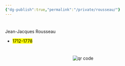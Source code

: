 ```yaml
---
{"dg-publish":true,"permalink":"/private/rousseau/"}
---
```


#

Jean-Jacques Rousseau

- <mark>1712-1778</mark>



#
<p style="text-align: center;"><img src="https://chart.googleapis.com/chart?cht=qr&chl=https://notes.andrasdenes.com/rousseau&chs=180x180&choe=UTF-8&chld=L|2" alt="qr code"></p>

